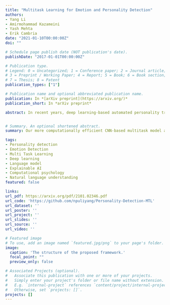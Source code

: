 ```yaml
---
title: "Multitask Learning for Emotion and Personality Detection"
authors:
- Yang Li
- Amirmohammad Kazameini
- Yash Mehta
- Erik Cambria
date: "2021-01-10T00:00:00Z"
doi: ""

# Schedule page publish date (NOT publication's date).
publishDate: "2017-01-01T00:00:00Z"

# Publication type.
# Legend: 0 = Uncategorized; 1 = Conference paper; 2 = Journal article;
# 3 = Preprint / Working Paper; 4 = Report; 5 = Book; 6 = Book section;
# 7 = Thesis; 8 = Patent
publication_types: ["1"]

# Publication name and optional abbreviated publication name.
publication: In *[arXiv preprint](https://arxiv.org/)*
publication_short: In *arXiv preprint*

abstract: In recent years, deep learning-based automated personality trait detection has received a lot of attention, especially now, due to the massive digital footprints of an individual. Moreover, many researchers have demonstrated that there is a strong link between personality traits and emotions. In this paper, we build on the known correlation between personality traits and emotional behaviors, and propose a novel multitask learning framework, SoGMTL that simultaneously predicts both of them. We also empirically evaluate and discuss different information-sharing mechanisms between the two tasks. To ensure the high quality of the learning process, we adopt a MAML-like framework for model optimization. Our more computationally efficient CNN-based multitask model achieves the state-of-the-art performance across multiple famous personality and emotion datasets, even outperforming Language Model based models.


# Summary. An optional shortened abstract.
summary: Our more computationally efficient CNN-based multitask model achieves the state-of-the-art performance across multiple famous personality and emotion datasets, even outperforming Language Model based models.

tags:
- Personality detection
- Emotion Detection
- Multi Task Learning
- Deep learning
- Language model
- Explainable AI
- Computational psychology
- Natural language understanding
featured: false

links:
url_pdf: https://arxiv.org/pdf/2101.02346.pdf
url_code: 'https://github.com/npuliyang/Personality-Detection-MTL'
url_dataset: ''
url_poster: ''
url_project: ''
url_slides: ''
url_source: ''
url_video: ''

# Featured image
# To use, add an image named `featured.jpg/png` to your page's folder. 
image:
  caption: 'The structure of the proposed framework.'
  focal_point: ""
  preview_only: false

# Associated Projects (optional).
#   Associate this publication with one or more of your projects.
#   Simply enter your project's folder or file name without extension.
#   E.g. `internal-project` references `content/project/internal-project/index.md`.
#   Otherwise, set `projects: []`.
projects: []
---
```

